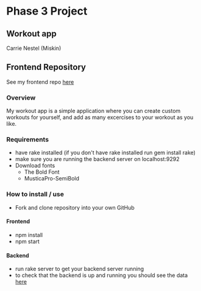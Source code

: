 # Phase 3 Project
## Workout app
Carrie Nestel (Miskin)

## Frontend Repository
See my frontend repo [here](https://github.com/cmiskin1993/workout_app_project_frontend)


### Overview
My workout app is a simple application where you can create custom workouts for yourself, and add as many excercises to your workout as you like. 

### Requirements
* have rake installed (if you don't have rake installed run gem install rake)
* make sure you are running the backend server on localhost:9292
* Download fonts
     - The Bold Font
     - MusticaPro-SemiBold



### How to install / use
* Fork and clone repository into your own GitHub
#### Frontend
* npm install
* npm start

#### Backend
* run rake server to get your backend server running
* to check that the backend is up and running you should see the data [here](http://localhost:9292/workouts)

